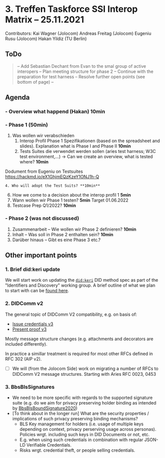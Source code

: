 # 3. Treffen Taskforce SSI Interop Matrix – 25.11.2021
Contributors:
Kai Wagner (Jolocom)
Andreas Freitag (Jolocom)
Eugeniu Rusu (Jolocom)
Hakan Yildiz (TU Berlin)
## ToDo

>  – Add Sebastian Dechant from Evan to the smal group of active interopers
> – Plan meeting structure for phase 2
> – Continue with the preparation for test harness 
> – Resolve further open points (see bottom of page)
> – 


## Agenda

### - Overview what happend (Hakan) **10min**
### - Phase 1 (**50min**)
1. Was wollen wir verabschieden
    1.  Interop Profil Phase 1  Spezifikationen (based on the spreadsheet and slides). Explanation what is Phase I and Phase II **10min**
    2. Tests Suites die verwendet werden sollen (aries test harness; W3C test environment,...) -> Can we create an overview, what is tested where? **10min**

Dodument from Eugeniu on Testsuites https://hackmd.io/eX1GhjmEQzKzeY1ONJ1h-Q


    4. Who will adopt the Test Suits? **10min**
6. How we come to a decision about the interop profil 1 **5min**
4. Wann wollen wir Phase 1 testen? **5min**
    Target 01.06.2022
5. Testcase Prep Q1/2022? **10min**


### - Phase 2 (was not discussed)
1. Zusammenarbeit – Wie wollen wir Phase 2 definieren? **10min**
2. Inhalt – Was soll in Phase 2 enthalten sein? **10min**
3. Darüber hinaus – Gibt es eine Phase 3 etc.?


## Other important points


### 1. Brief did:keri update
We will start work on updating the [`did:keri`](https://identity.foundation/keri/did_methods/) DID method spec as part of the "Identifiers and Discovery" working group. A brief outline of what we plan to start with can be [found here](https://hackmd.io/@RYgJMHAGSlaLMaQzwYjvsQ/ByAYibtdF).

### 2. DIDComm v2
The general topic of DIDComm V2 compatibility, e.g. on basis of:
- [Issue credentials v3](https://github.com/decentralized-identity/waci-presentation-exchange/tree/main/issue_credential)
- [Present proof v3](https://github.com/decentralized-identity/waci-presentation-exchange/tree/main/present_proof)

Mostly message structure changes (e.g. attachments and decorators are included differently).

In practice a simillar treatment is required for most other RFCs defined in RFC 302 (AIP v2).
- [ ] We will (from the Jolocom Side) work on migrating a number of RFCs to DIDComm V2 message structures. Starting with Aries RFC 0023, 0453

### 3. BbsBlsSignatures
- We need to be more specific with regards to the supported signature suite (e.g. do we aim for privacy preserving holder binding as intended by [BbsBlsBoundSignature2020](https://w3c-ccg.github.io/ldp-bbs2020/#the-bbs-bound-signature-suite-2020))
- [To think about in the longer run] What are the security properties / implications of such privacy preserving binding mechanisms?
    - BLS Key management for holders (i.e. usage of multiple keys depending on context, privacy perserving usage across personas). Policies wrgt. including such keys in DID Documents or not, etc.
    - E.g. when using such credentials in combination with regular JSON-LD Verifiable Credentials.
    - Risks wrgt. credential theft, or people selling credentials.


